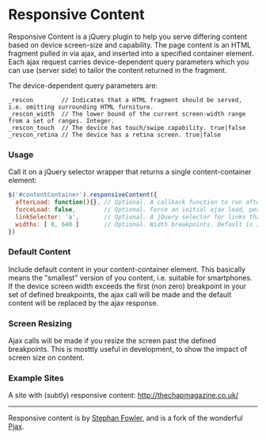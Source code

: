 # Responsive Content

Responsive Content is a jQuery plugin to help you serve differing content based on device screen-size and capability. 
The page content is an HTML fragment pulled in via ajax, and inserted into a specified container element. 
Each ajax request carries device-dependent query parameters which you can use (server side) to tailor 
the content returned in the fragment.

The device-dependent query parameters are:
```
_rescon        // Indicates that a HTML fragment should be served, i.e. omitting surrounding HTML furniture. 
_rescon_width  // The lower bound of the current screen-width range from a set of ranges. Integer. 
_rescon_touch  // The device has touch/swipe capability. true|false
_rescon_retina // The device has a retina screen. true|false
```

### Usage

Call it on a jQuery selector wrapper that returns a single content-container element: 

```javascript
$('#contentContainer').responsiveContent({
  afterLoad: function(){}, // Optional. A callback function to run after each ajax load
  forceLoad: false,        // Optional. Force an initial ajax load, perhaps if you don't have default content. Default is false
  linkSelector: 'a',       // Optional. A jQuery selector for links that should cause ajax loading. Default is 'a'.
  widths: [ 0, 640 ]       // Optional. Width breakpoints. Default is [ 0, 481, 768, 1024 ].
})
```
### Default Content

Include default content in your content-container element. This basically means the "smallest" version of you content,
i.e. suitable for smartphones. If the device screen width exceeds the 
first (non zero) breakpoint in your set of defined breakpoints, the ajax call will be made 
and the default content will be replaced by the ajax response. 

### Screen Resizing

Ajax calls will be made if you resize the screen past the defined breakpoints. This is mosttly useful in 
development, to show the impact of screen size on content. 

### Example Sites

A site with (subtly) responsive content: http://thechapmagazine.co.uk/

***
Responsive content is by [Stephan Fowler](http://uk.linkedin.com/in/stephanfowler), and is a fork of 
the wonderful [Pjax](https://github.com/defunkt/jquery-pjax).